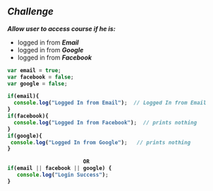 ## _Challenge_

**_Allow user to access course if he is:_**
- logged in from **_Email_**
- logged in from **_Google_**
- logged in from **_Facebook_**

<b>

```javascript
var email = true;
var facebook = false;
var google = false;

if(email){
  console.log("Logged In from Email");  // Logged In from Email
}
if(facebook){
  console.log("Logged In from Facebook");  // prints nothing
}
if(google){
 console.log("Logged In from Google");   // prints nothing
}

                        OR
if(email || facebook || google) {
   console.log("Login Success");
}
```
</b>
